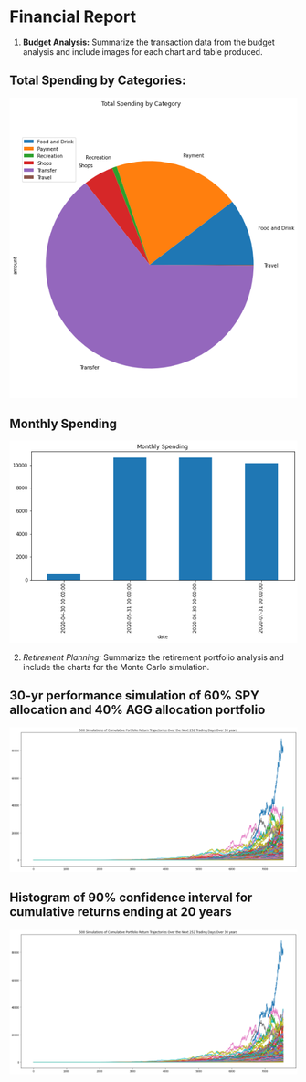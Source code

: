 # Financial Report

1. **Budget Analysis:** Summarize the transaction data from the budget analysis and include images for each chart and table produced.

## Total Spending by Categories:

![Total Spend by Category](Images/category_spending_pie.png)

## Monthly Spending

![Monthly Spending](Images/monthly_spending_barchart.png)

2. *Retirement Planning:* Summarize the retirement portfolio analysis and include the charts for the Monte Carlo simulation.

## 30-yr performance simulation of 60% SPY allocation and 40% AGG allocation portfolio

![30-yr portfolio simulation](Images/30yr_portfolio_sim_image.png)

## Histogram of 90% confidence interval for cumulative returns ending at 20 years

![90% CI Histogram of 20-yr ending cum. returns](Images/30yr_portfolio_sim_image.png)